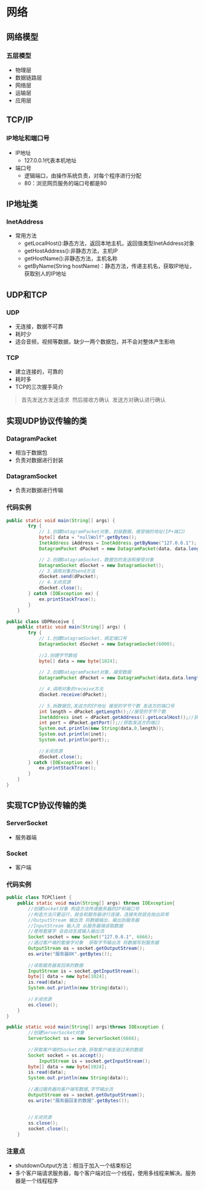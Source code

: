 # 网络

## 网络模型
### 五层模型
* 物理层
* 数据链路层
* 网络层
* 运输层
* 应用层

## TCP/IP
### IP地址和端口号
* IP地址
  * 127.0.0.1代表本机地址
* 端口号
  * 逻辑端口，由操作系统负责，对每个程序进行分配
  * 80：浏览网页服务的端口号都是80

## IP地址类
### InetAddress
* 常用方法
  * getLocalHost():静态方法，返回本地主机，返回值类型InetAddress对象
  * getHostAddress():非静态方法，主机IP
  * getHostName():非静态方法，主机名称
  * getByName(String hostName)：静态方法，传递主机名，获取IP地址，获取别人的IP地址
   
## UDP和TCP
### UDP
* 无连接，数据不可靠
* 耗时少
* 适合音频，视频等数据，缺少一两个数据包，并不会对整体产生影响
### TCP
* 建立连接的，可靠的
* 耗时多
* TCP的三次握手简介
> 首先发送方发送请求  然后接收方确认  发送方对确认进行确认

## 实现UDP协议传输的类
### DatagramPacket
* 相当于数据包
* 负责对数据进行封装
### DatagramSocket
* 负责对数据进行传输
### 代码实例
```java
public static void main(String[] args) {
		try {
			// 1.创建DatagramPacket对象，封装数据，接受端的地址(IP+端口)
			byte[] data = "nullWolf".getBytes();
			InetAddress iAddress = InetAddress.getByName("127.0.0.1");
			DatagramPacket dPacket = new DatagramPacket(data, data.length, iAddress, 6000);

			// 2.创建DatagramSocket，数据包的发送和接受对象
			DatagramSocket dSocket = new DatagramSocket();
			// 3.调用对象的send方法
			dSocket.send(dPacket);
			// 4.关闭资源
			dSocket.close();
		} catch (IOException ex) {
			ex.printStackTrace();
		}
	}
```
```java
public class UDPReceive {
	public static void main(String[] args) {
		try {
			// 1.创建DatagramSocket，绑定端口号
			DatagramSocket dSocket = new DatagramSocket(6000);
			
			//2.创建字节数组
			byte[] data = new byte[1024];
			
			// 2.创建DatagramPacket对象，接受数据
			DatagramPacket dPacket = new DatagramPacket(data,data.length);

			// 4.调用对象的receive方法
			dSocket.receive(dPacket);
		
			// 5.拆数据包,发送方的IP地址 接受的字节个数 发送方的端口号
			int length = dPacket.getLength();//接受的字节个数
			InetAddress inet = dPacket.getAddress().getLocalHost();//获取发送方的地址
			int port = dPacket.getPort();//获取发送方的端口
			System.out.println(new String(data,0,length));
			System.out.println(inet);
			System.out.println(port);;
			
			//关闭资源
			dSocket.close();
		} catch (IOException ex) {
			ex.printStackTrace();
		}
	}
}
```

## 实现TCP协议传输的类
### ServerSocket
* 服务器端
### Socket
* 客户端
### 代码实例
```java
public class TCPClient {
	public static void main(String[] args) throws IOException{
		//创建Socket对象 构造方法传递服务器的IP和端口号
		//构造方法只要运行，就会和服务器进行连接，连接失败就会抛出异常
		//OutputStream 输出流 将数据输出，输出到服务器
		//InputStream 输入流 从服务器端读取数据
		//使用套接字 会自动生成输入输出流
		Socket socket = new Socket("127.0.0.1", 6666);
		//通过客户端的套接字对象  获取字节输出流 将数据写到服务器
		OutputStream os = socket.getOutputStream();
		os.write("服务器OK".getBytes());
		
		//读取服务器发回来的数据
		InputStream is = socket.getInputStream();
		byte[] data = new byte[1024];
		is.read(data);
		System.out.println(new String(data));
		
		//关闭资源
		os.close();
	}
}
```
```java
public static void main(String[] args)throws IOException {
		//创建ServerSocket对象
		ServerSocket ss = new ServerSocket(6666);
		
		//获取客户端的Socket对象,获取客户端发送过来的数据
		Socket socket = ss.accept();
        	InputStream is = socket.getInputStream();
		byte[] data = new byte[1024];
		is.read(data);
		System.out.println(new String(data));
        
		//通过服务器向客户端写数据,字节输出流
		OutputStream os = socket.getOutputStream();
		os.write("服务器回复的数据".getBytes());
		
		
		//关闭资源
		ss.close();
		socket.close();
	}
```

### 注意点
* shutdownOutput方法：相当于加入一个结束标记
* 多个客户端请求服务器，每个客户端对应一个线程，使用多线程来解决。服务器是一个线程程序
